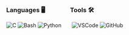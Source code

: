### &nbsp; Languages 🖥 &nbsp; &nbsp; &nbsp; &nbsp; &nbsp; &nbsp; &nbsp; &nbsp; Tools 🛠️
&nbsp; ![C](https://img.shields.io/badge/-C-000000?style=flat&logo=c) ![Bash](https://img.shields.io/badge/-Bash-000000?style=flat&logo=gnu%20bash) ![Python](https://img.shields.io/badge/-Python-000000?style=flat&logo=python) &nbsp; &nbsp; &nbsp; ![VSCode](https://img.shields.io/badge/-VSCode-000000?style=flat&logo=visual-studio-code&logoColor=007acc) ![GitHub](https://img.shields.io/badge/-GitHub-000000?style=flat&logo=github&logoColor=FFFFFF)
